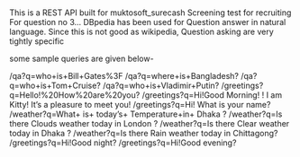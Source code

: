 #
This is a REST API built for muktosoft_surecash Screening test for recruiting
For question no 3...
DBpedia has been used for Question answer in natural language. Since this is not good as wikipedia, Question asking are very tightly specific

some sample queries are given below-

/qa?q=who+is+Bill+Gates%3F
/qa?q=where+is+Bangladesh?
/qa?q=who+is+Tom+Cruise?
/qa?q=who+is+Vladimir+Putin?
/greetings?q=Hello!%20How%20are%20you?
/greetings?q=Hi!Good Morning! ! I am Kitty! It’s a pleasure to meet you!
/greetings?q=Hi! What is your name?
/weather?q=What+ is+ today’s+ Temperature+in+ Dhaka ?
/weather?q=Is there Clouds weather today in London ?
/weather?q=Is there Clear weather today in Dhaka ?
/weather?q=Is there Rain weather today in Chittagong?
/greetings?q=Hi!Good night?
/greetings?q=Hi!Good evening?
